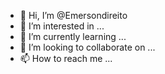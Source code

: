 - 👋 Hi, I’m @Emersondireito
- 👀 I’m interested in ...
- 🌱 I’m currently learning ...
- 💞️ I’m looking to collaborate on ...
- 📫 How to reach me ...

<!---
Emersondireito/Emersondireito is a ✨ special ✨ repository because its `README.md` (this file) appears on your GitHub profile.
You can click the Preview link to take a look at your changes.
--->
